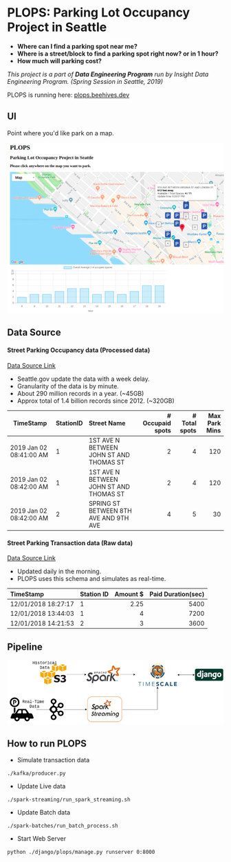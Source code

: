 # PLOPS: Parking Lot Occupancy Project in Seattle

* **Where can I find a parking spot near me?**
* **Where is a street/block to find a parking spot right now? or in 1 hour?**
* **How much will parking cost?**

*This project is a part of **Data Engineering Program** run by Insight Data Engineering Program.
(Spring Session in Seattle, 2019)*

PLOPS is running here: [plops.beehives.dev](plops.beehives.dev)

## UI
Point where you'd like park on a map.

![alt text](images/screenshot_PLOPS.png "plops")

## Data Source

#### Street Parking Occupancy data (Processed data)
[Data Source Link](https://data.seattle.gov/Transportation/2019-Paid-Parking-Occupancy-Year-to-date-/qktt-2bsy)
* Seattle.gov update the data with a week delay.
* Granularity of the data is by minute.
* About 290 million records in a year. (~45GB)
* Approx total of 1.4 billion records since 2012. (~320GB)

| TimeStamp        | StationID | Street Name |  # Occupaid spots           | # Total spots  | Max Park Mins
| ------------- |:-------------|:-----| -----:| -----:| -----:|
| 2019 Jan 02 08:41:00 AM      | 1 | 1ST AVE N BETWEEN JOHN ST AND THOMAS ST | 2 | 4 | 120
| 2019 Jan 02 08:42:00 AM      | 1 | 1ST AVE N BETWEEN JOHN ST AND THOMAS ST | 2 | 4 | 120
| 2019 Jan 02 08:42:00 AM      | 2 | SPRING ST BETWEEN 8TH AVE AND 9TH AVE | 4 | 5 | 30

#### Street Parking Transaction data (Raw data)
[Data Source Link](http://www.seattle.gov/Documents/Departments/SDOT/ParkingProgram/data/SeattlePaidTransactMetadata.pdf)
* Updated daily in the morning.
* PLOPS uses this schema and simulates as real-time. 

| TimeStamp | Station ID | Amount $ | Paid Duration(sec)
|:----------|:---------------|---------:|--------------:|
| 12/01/2018 18:27:17 | 1 | 2.25 | 5400
| 12/01/2018 13:44:03 | 1 | 4 | 7200
| 12/01/2018 14:21:53 | 2 | 3 | 3600

## Pipeline
![alt text](images/Week3Archtechture.jpg "workflow")

## How to run PLOPS

* Simulate transaction data
```
./kafka/producer.py
```

* Update Live data
```
./spark-streaming/run_spark_streaming.sh
```
* Update Batch data
```
./spark-batches/run_batch_process.sh
```
* Start Web Server
```
python ./django/plops/manage.py runserver 0:8000
```